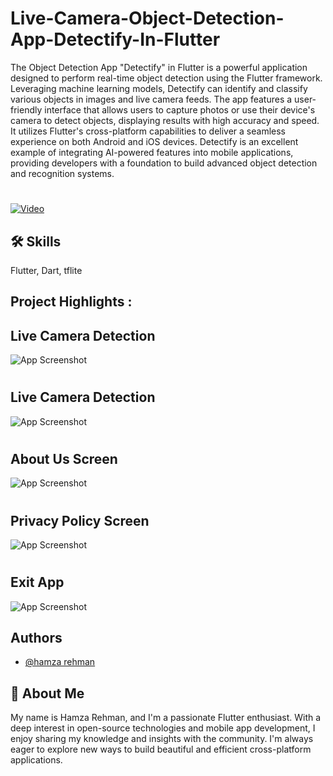 
# Live-Camera-Object-Detection-App-Detectify-In-Flutter

The Object Detection App "Detectify" in Flutter is a powerful application designed to perform real-time object detection using the Flutter framework. Leveraging machine learning models, Detectify can identify and classify various objects in images and live camera feeds. The app features a user-friendly interface that allows users to capture photos or use their device's camera to detect objects, displaying results with high accuracy and speed. It utilizes Flutter's cross-platform capabilities to deliver a seamless experience on both Android and iOS devices. Detectify is an excellent example of integrating AI-powered features into mobile applications, providing developers with a foundation to build advanced object detection and recognition systems.

# 

[![Video](https://img.shields.io/badge/YouTube-FF0000?style=for-the-badge&logo=youtube&logoColor=white)](https://youtu.be/a_Tn3xNcaMw?si=MpeWijx4_rLknBJ_)





## 🛠 Skills
Flutter, Dart, tflite


## Project Highlights :

## Live Camera Detection

![App Screenshot](https://github.com/masterwithhamza/Object-Detection-App-Detectify-In-Flutter/blob/main/ScreenShorts/p1.jpeg?raw=true)

# 
# 
## Live Camera Detection
![App Screenshot](https://github.com/masterwithhamza/Object-Detection-App-Detectify-In-Flutter/blob/main/ScreenShorts/p2.jpeg?raw=true)

# 
# 
## About Us Screen
![App Screenshot](https://github.com/masterwithhamza/Object-Detection-App-Detectify-In-Flutter/blob/main/ScreenShorts/p3.jpeg?raw=true)

# 
# 
## Privacy Policy Screen 
![App Screenshot](https://github.com/masterwithhamza/Object-Detection-App-Detectify-In-Flutter/blob/main/ScreenShorts/p4.jpeg?raw=true)

# 
# 
## Exit App 
![App Screenshot](https://github.com/masterwithhamza/Object-Detection-App-Detectify-In-Flutter/blob/main/ScreenShorts/p5.jpeg?raw=true)




## Authors

- [@hamza rehman](https://www.linkedin.com/in/hamzarehman4/)


## 🚀 About Me
My name is Hamza Rehman, and I'm a passionate Flutter enthusiast. With a deep interest in open-source technologies and mobile app development, I enjoy sharing my knowledge and insights with the community. I'm always eager to explore new ways to build beautiful and efficient cross-platform applications.

